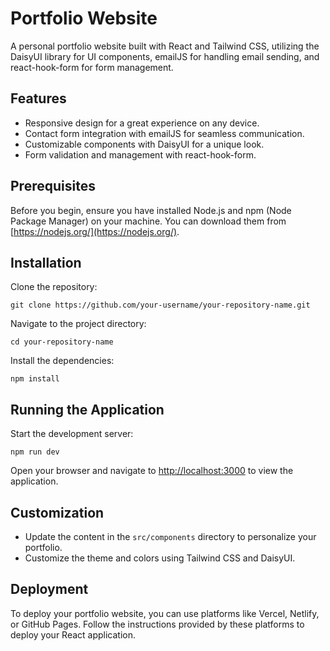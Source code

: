 # Portfolio Website

A personal portfolio website built with React and Tailwind CSS, utilizing the DaisyUI library for UI components, emailJS for handling email sending, and react-hook-form for form management.

## Features

- Responsive design for a great experience on any device.
- Contact form integration with emailJS for seamless communication.
- Customizable components with DaisyUI for a unique look.
- Form validation and management with react-hook-form.

## Prerequisites

Before you begin, ensure you have installed Node.js and npm (Node Package Manager) on your machine. You can download them from [https://nodejs.org/](https://nodejs.org/).

## Installation

Clone the repository:

`git clone https://github.com/your-username/your-repository-name.git`

Navigate to the project directory:

`cd your-repository-name`

Install the dependencies:

`npm install`

## Running the Application

Start the development server:

`npm run dev`

Open your browser and navigate to [http://localhost:3000](http://localhost:3000) to view the application.

## Customization

- Update the content in the `src/components` directory to personalize your portfolio.
- Customize the theme and colors using Tailwind CSS and DaisyUI.

## Deployment

To deploy your portfolio website, you can use platforms like Vercel, Netlify, or GitHub Pages. Follow the instructions provided by these platforms to deploy your React application.
